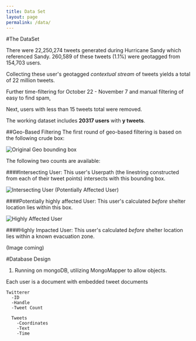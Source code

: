 ```yaml
---
title: Data Set
layout: page
permalink: /data/
---
```


#The DataSet

There were 22,250,274 tweets generated during Hurricane Sandy which referenced Sandy.  260,589 of these tweets (1.1%) were geotagged from 154,703 users.

Collecting these user's geotagged _contextual stream_ of tweets yields a total of 22 million tweets.

Further time-filtering for October 22 - November 7 and manual filtering of easy to find spam,

Next, users with less than 15 tweets total were removed.

The working dataset includes **20317 users** with **y tweets**.



##Geo-Based Filtering
The first round of geo-based filtering is based on the following crude box:

![Original Geo bounding box]({{site.baseurl}}/img_exports/geo_affected_boundary.png)

The following two counts are available:

####Intersecting User:
This user's Userpath (the linestring constructed from each of their tweet points) intersects with this bounding box.

![Intersecting User (Potentially Affected User)]({{site.baseurl}}/img_exports/intersecting_users_example.png)


####Potentially highly affected User:
This user's calculated _before_ shelter location lies within this box.

![Highly Affected User]({{site.baseurl}}/img_exports/highly_impacted_users_example.png)


####Highly Impacted User:
This user's calculated _before_ shelter location lies within a known evacuation zone.

(Image coming)


#Database Design

1. Running on mongoDB, utilizing MongoMapper to allow objects.

Each user is a document with embedded tweet documents

````
Twitterer
  -ID
  -Handle
  -Tweet Count

  Tweets
    -Coordinates
    -Text
    -Time
````
